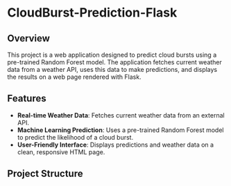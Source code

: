 # CloudBurst-Prediction-Flask

## Overview
This project is a web application designed to predict cloud bursts using a pre-trained Random Forest model. The application fetches current weather data from a weather API, uses this data to make predictions, and displays the results on a web page rendered with Flask.

## Features
- **Real-time Weather Data**: Fetches current weather data from an external API.
- **Machine Learning Prediction**: Uses a pre-trained Random Forest model to predict the likelihood of a cloud burst.
- **User-Friendly Interface**: Displays predictions and weather data on a clean, responsive HTML page.

## Project Structure

